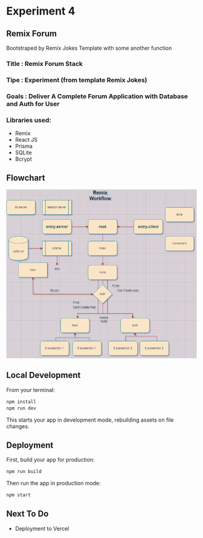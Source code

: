 # Experiment 4

## Remix Forum

Bootstraped by Remix Jokes Template with some another function



### Title : Remix Forum Stack

### Tipe : Experiment (from template Remix Jokes)

### Goals : Deliver A Complete Forum Application with Database and Auth for User

### Libraries used:
- Remix
- React JS
- Prisma
- SQLite
- Bcrypt



## Flowchart

![alt text](flow-1.png "flowchart")


## Local Development

From your terminal:

```sh
npm install
npm run dev
```

This starts your app in development mode, rebuilding assets on file changes.

## Deployment

First, build your app for production:

```sh
npm run build
```

Then run the app in production mode:

```sh
npm start
```

## Next To Do 

- Deployment to Vercel
